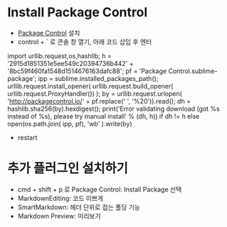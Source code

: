 # Install Package Control

* [Package Control](https://packagecontrol.io/installation) 설치
* control + ` 로 콘솔 창 열기, 아래 코드 삽입 후 엔터

import urllib.request,os,hashlib; h = '2915d1851351e5ee549c20394736b442' + '8bc59f460fa1548d1514676163dafc88'; pf = 'Package Control.sublime-package'; ipp = sublime.installed_packages_path(); urllib.request.install_opener( urllib.request.build_opener( urllib.request.ProxyHandler()) ); by = urllib.request.urlopen( 'http://packagecontrol.io/' + pf.replace(' ', '%20')).read(); dh = hashlib.sha256(by).hexdigest(); print('Error validating download (got %s instead of %s), please try manual install' % (dh, h)) if dh != h else open(os.path.join( ipp, pf), 'wb' ).write(by)

* restart

# 추가 플러그인 설치하기

* cmd + shift + p 로 Package Control: Install Package 선택
* MarkdownEditing: 코드 이쁘게
* SmartMarkdown: 헤더 단위로 접는 폴딩 기능
* Markdown Preview: 미리보기
